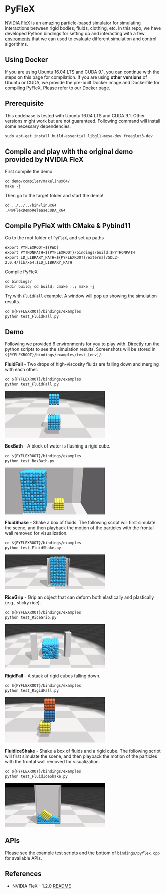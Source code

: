 # PyFleX

[NVIDIA FleX](https://developer.nvidia.com/flex) is an amazing particle-based simulator for simulating interactions between rigid bodies, fluids, clothing, etc. In this repo, we have developed Python bindings for setting up and interacting with a few [enviroments](#demo) that we can used to evaluate different simulation and control algorithms.

## Using Docker

If you are using Ubuntu 16.04 LTS and CUDA 9.1, you can continue with the steps on this page for compilation. If you are using **other versions** of Ubuntu or CUDA, we provide the pre-built Docker image and Dockerfile for compiling PyFleX. Please refer to our [Docker](bindings/docs/docker.md) page.

## Prerequisite

This codebase is tested with Ubuntu 16.04 LTS and CUDA 9.1. Other versions might work but are not guaranteed. Following command will install some necessary dependencies.

    sudo apt-get install build-essential libgl1-mesa-dev freeglut3-dev

## Compile and play with the original demo provided by NVIDIA FleX

First compile the demo

    cd demo/compiler/makelinux64/
    make -j

Then go to the target folder and start the demo!

    cd ../../../bin/linux64
    ./NvFlexDemoReleaseCUDA_x64


## Compile PyFleX with CMake & Pybind11

Go to the root folder of `PyFleX`, and set up paths

    export PYFLEXROOT=${PWD}
    export PYTHONPATH=${PYFLEXROOT}/bindings/build:$PYTHONPATH
    export LD_LIBRARY_PATH=${PYFLEXROOT}/external/SDL2-2.0.4/lib/x64:$LD_LIBRARY_PATH

Compile PyFleX

    cd bindings/
    mkdir build; cd build; cmake ..; make -j

Try with `FluidFall` example. A window will pop up showing the simulation results.

    cd ${PYFLEXROOT}/bindings/examples
    python test_FluidFall.py


## Demo

Following we provided 6 environments for you to play with. Directly run the python scripts to see the simulation results. Screenshots will be stored in `${PYFLEXROOT}/bindings/examples/test_[env]/`.


**FluidFall** - Two drops of high-viscosity fluids are falling down and merging with each other.

    cd ${PYFLEXROOT}/bindings/examples
    python test_FluidFall.py

![](imgs/FluidFall.gif)


**BoxBath** - A block of water is flushing a rigid cube.

    cd ${PYFLEXROOT}/bindings/examples
    python test_BoxBath.py

![](imgs/BoxBath.gif)


**FluidShake** - Shake a box of fluids. The following script will first simulate the scene, and then playback the motion of the particles with the frontal wall removed for visualization.

    cd ${PYFLEXROOT}/bindings/examples
    python test_FluidShake.py

![](imgs/FluidShake.gif)


**RiceGrip** - Grip an object that can deform both elastically and plastically (e.g., sticky rice).

    cd ${PYFLEXROOT}/bindings/examples
    python test_RiceGrip.py

![](imgs/RiceGrip.gif)


**RigidFall** - A stack of rigid cubes falling down.

    cd ${PYFLEXROOT}/bindings/examples
    python test_RigidFall.py

![](imgs/RigidFall.gif)


**FluidIceShake** - Shake a box of fluids and a rigid cube. The following script will first simulate the scene, and then playback the motion of the particles with the frontal wall removed for visualization.

    cd ${PYFLEXROOT}/bindings/examples
    python test_FluidIceShake.py

![](imgs/FluidIceShake.gif)


## APIs

Please see the example test scripts and the bottom of `bindings/pyflex.cpp` for available APIs.


## References

- NVIDIA FleX - 1.2.0 [README](doc/README_FleX.md)
